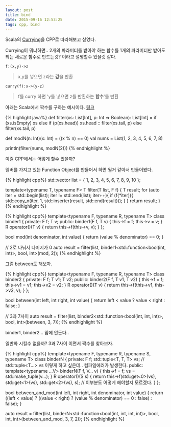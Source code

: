 ```yaml
---
layout: post
title: bind
date: 2015-09-16 12:53:25
tags: cpp, bind
---
```


Scala의 [Currying](https://en.wikipedia.org/wiki/Currying)을 CPP로 따라해보고 싶었다. 

Currying이 뭐냐하면.. 2개의 파라미터를 받아야 하는 함수를 1개의 파라미터만 받아도 되는 새로운 함수로 만드는것? 이라고 설명할수 있을것 같다.

`f:(x,y)->z` 

> x,y를 넣으면 z라는 **값**을 반환

`curry(f):x->(y-z)` 

> f를 curry 하면 'y를 넣으면 z를 반환하는 **함수**'를 반환

아래는 Scala에서 짝수를 구하는 예시이다. [링크](http://docs.scala-lang.org/ko/tutorials/tour/currying.html)

{% highlight java%}
def filter(xs: List[Int], p: Int => Boolean): List[Int] =
    if (xs.isEmpty) xs
    else if (p(xs.head)) xs.head :: filter(xs.tail, p)
    else filter(xs.tail, p)

def modN(n: Int)(x: Int) = ((x % n) == 0)
val nums = List(1, 2, 3, 4, 5, 6, 7, 8)

println(filter(nums, modN(2)))
{% endhighlight %}

이걸 CPP에서는 어떻게 할수 있을까?

멤버를 가지고 있는 Function Object를 만들어서 하면 될거 같아서 만들어봤다.

{% highlight cpp%}
std::vector<int> list = { 1, 2, 3, 4, 5, 6, 7, 8, 9, 10 };

template<typename T, typename F>
T filter(T list, F f)
{
	T result;
	for (auto iter = std::begin(list); iter != std::end(list); iter++){
		if (f(*iter)){
			std::copy_n(iter, 1, std::inserter(result, std::end(result)));
		}
	}
	return result;
}
{% endhighlight %}

{% highlight cpp%}
template<typename F, typename R, typename T>
class binder1
{
private:
	F f;
	T v;
public:
	binder1(F f, T v)
	{
		this->f = f;
		this->v = v;
	}
	R operator()(T v)
	{
		return this->f(this->v, v);
	}
};

bool mod(int denominator, int value)
{
	return (value % denominator) == 0;
}

// 2로 나눠서 나머지가 0
auto result = filter(list, binder1<std::function<bool(int, int)>, bool, int>(mod, 2));
{% endhighlight %}

그럼 between도 해보자.

{% highlight cpp%}
template<typename F, typename R, typename T>
class binder2
{
private:
	F f;
	T v1;
	T v2;
public:
	binder2(F f, T v1, T v2)
	{
		this->f = f;
		this->v1 = v1;
		this->v2 = v2;
	}
	R operator()(T v)
	{
		return this->f(this->v1, this->v2, v);
	}
};

bool between(int left, int right, int value)
{
	return left < value ? value < right : false;
}

// 3과 7사이
auto result = filter(list, binder2<std::function<bool(int, int, int)>, bool, int>(between, 3, 7));
{% endhighlight %}

binder1, binder2... 맘에 안든다.. 

일반화 시킬수 없을까? 3과 7사이 이면서 짝수를 찾아보자.

{% highlight cpp%}
template<typename F, typename R, typename S, typename T>
class binderN
{
private:
	F f;
	std::tuple<T, T, T> vs;  // std::tuple<T...> vs 이렇게 하고 싶은데.. 컴파일에러가 발생한다.
public:
	template<typename ...V>
	binderN(F f, V... v)
	{
		this->f = f;
		vs = std::make_tuple(v...);
	}
	R operator()(S s)
	{
		return this->f(std::get<0>(vs), std::get<1>(vs), std::get<2>(vs), s);  // 이부분도 어떻게 해야할지 모르겠다.
	}
};

bool between_and_mod(int left, int right, int denominator, int value)
{
	return ((left < value) ? ((value < right) ? (value % denominator) == 0 : false) : false);
}

auto result = filter(list, binderN<std::function<bool(int, int, int, int)>, bool, int, int>(between_and_mod, 3, 7, 2));
{% endhighlight %}
